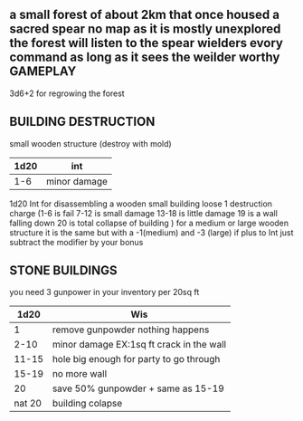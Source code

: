 a small forest of about 2km that once housed a sacred spear no map as it is mostly unexplored
the forest will listen to the spear wielders evory command as long as it sees the weilder worthy 
GAMEPLAY
---
3d6+2 for regrowing the forest 

BUILDING DESTRUCTION 
---
small wooden structure (destroy with mold)

| 1d20 | int           |
| ---- | ------------- |
| 1-6  | minor damage  |

1d20 Int for disassembling a wooden small building loose 1 destruction charge   (1-6 is fail 7-12 is small damage 13-18 is little damage 19 is a wall falling down 20 is total collapse of building )
for a medium or large wooden structure it is the same but with a -1(medium) and -3 (large) if plus to Int just subtract the modifier by your bonus  

STONE BUILDINGS 
---
you need 3 gunpower in your inventory per 20sq ft 

| 1d20   | Wis                                      |
| ------ | ---------------------------------------- |
| 1      | remove gunpowder nothing happens         |
| 2-10   | minor damage EX:1sq ft crack in the wall |
| 11-15  | hole big enough for party to go through  |
| 15-19  | no more wall                             |
| 20     | save 50% gunpowder + same as 15-19       |
| nat 20 | building colapse                         |



